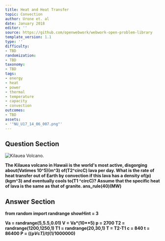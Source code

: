 ```yaml
---
title: Heat and Heat Transfer
topic: Convection
author: Urone et. al
date: January 2018
editor: ''
source: https://github.com/openwebwork/webwork-open-problem-library
template_version: 1.1
type: ''
difficulty:
- TBD
randomization:
- TBD
taxonomy:
- TBD
tags:
- energy
- heat
- power
- thermal
- temperature
- capacity
- convection
outcomes:
- TBD
assets:
- '"NU_U17_14_06_007.png"'
---
```


## Question Section 

![Kilauea Volcano.]("NU_U17_14_06_007.png")

<b>
The Kilauea volcano in Hawaii is the world's most active, disgorging about(Vatimes 10^5)(m^3) of(T2^circC) lava per day. What is the rate of heat transfer out of Earth by convection if this lava has a density of(p)(kgm^3) and eventually cools to(T1 ^circC)? Assume that the specific heat of lava is the same as that of granite.
ans_rule(40)(MW)



## Answer Section

from random import randrange
showHint = 3

Va = randrange(5,5.5,0.01)
V = Va*(10**5)
p = 2700
T2 = randrange(1200,1250,1)
T1 = randrange(20,30,1)
T = T2-T1
c = 840
t = 86400
P = ((p*V*c*T)/t)*(1/1000000)